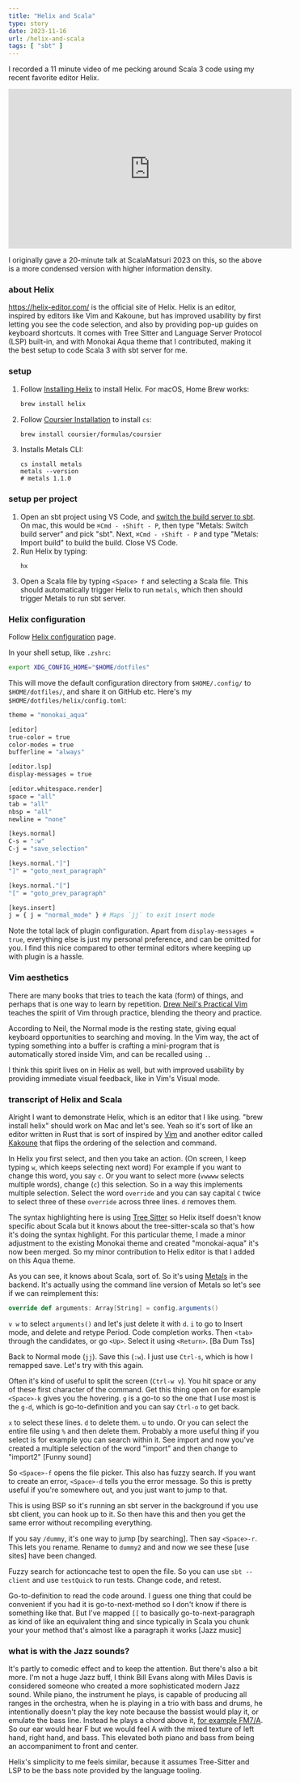 ```yaml
---
title: "Helix and Scala"
type: story
date: 2023-11-16
url: /helix-and-scala
tags: [ "sbt" ]
---
```


I recorded a 11 minute video of me pecking around Scala 3 code using my recent favorite editor Helix.

<iframe width="560" height="315" src="https://www.youtube.com/embed/uYopbRq62ds?si=grHpwJ2_gev29sLK" title="YouTube video player" frameborder="0" allow="accelerometer; autoplay; clipboard-write; encrypted-media; gyroscope; picture-in-picture; web-share" allowfullscreen></iframe>

<!--more-->

I originally gave a 20-minute talk at ScalaMatsuri 2023 on this, so the above is a more condensed version with higher information density.

### about Helix

<https://helix-editor.com/> is the official site of Helix. Helix is an editor, inspired by editors like Vim and Kakoune, but has improved usability by first letting you see the code selection, and also by providing pop-up guides on keyboard shortcuts. It comes with Tree Sitter and Language Server Protocol (LSP) built-in, and with Monokai Aqua theme that I contributed, making it the best setup to code Scala 3 with sbt server for me.

### setup

1. Follow [Installing Helix](https://docs.helix-editor.com/install.html) to install Helix. For macOS, Home Brew works:
   ```bash
   brew install helix
   ```
2. Follow [Coursier Installation](https://get-coursier.io/docs/cli-installation) to install `cs`:
   ```bash
   brew install coursier/formulas/coursier
   ```
3. Installs Metals CLI:
   ```
   cs install metals
   metals --version
   # metals 1.1.0
   ```

### setup per project

1. Open an sbt project using VS Code, and [switch the build server to sbt](https://scalameta.org/metals/docs/build-tools/sbt/). On mac, this would be `⌘Cmd - ↑Shift - P`, then type "Metals: Switch build server" and pick "sbt". Next, `⌘Cmd - ↑Shift - P` and type "Metals: Import build" to build the build. Close VS Code.
2. Run Helix by typing:
   ```
   hx
   ```
3. Open a Scala file by typing `<Space> f` and selecting a Scala file. This should automatically trigger Helix to run `metals`, which then should trigger Metals to run sbt server.

### Helix configuration

Follow [Helix configuration](https://docs.helix-editor.com/configuration.html) page.

In your shell setup, like `.zshrc`:

```bash
export XDG_CONFIG_HOME="$HOME/dotfiles"
```

This will move the default configuration directory from `$HOME/.config/` to `$HOME/dotfiles/`, and share it on GitHub etc. Here's my `$HOME/dotfiles/helix/config.toml`:

```bash
theme = "monokai_aqua"

[editor]
true-color = true
color-modes = true
bufferline = "always"

[editor.lsp]
display-messages = true

[editor.whitespace.render]
space = "all"
tab = "all"
nbsp = "all"
newline = "none"

[keys.normal]
C-s = ":w"
C-j = "save_selection"

[keys.normal."]"]
"]" = "goto_next_paragraph"

[keys.normal."["]
"[" = "goto_prev_paragraph"

[keys.insert]
j = { j = "normal_mode" } # Maps `jj` to exit insert mode
```

Note the total lack of plugin configuration. Apart from `display-messages = true`, everything else is just my personal preference, and can be omitted for you. I find this nice compared to other terminal editors where keeping up with plugin is a hassle.

### Vim aesthetics

There are many books that tries to teach the kata (form) of things, and perhaps that is one way to learn by repetition. [Drew Neil's Practical Vim](https://pragprog.com/titles/dnvim2/practical-vim-second-edition/) teaches the spirit of Vim through practice, blending the theory and practice.

According to Neil, the Normal mode is the resting state, giving equal keyboard opportunities to searching and moving. In the Vim way, the act of typing something into a buffer is crafting a mini-program that is automatically stored inside Vim, and can be recalled using `.`.

I think this spirit lives on in Helix as well, but with improved usability by providing immediate visual feedback, like in Vim's Visual mode.

### transcript of Helix and Scala

Alright I want to demonstrate Helix, which is an editor that I like using. "brew install helix" should work on Mac and let's see. Yeah so it's sort of like an editor written in Rust that is sort of inspired by [Vim](https://www.vim.org/) and another editor called [Kakoune](https://kakoune.org/) that flips the ordering of the selection and command.

In Helix you first select, and then you take an action. (On screen, I keep typing `w`, which keeps selecting next word) For example if you want to change this word, you say `c`. Or you want to select more (`vwwww` selects multiple words), change (`c`) this selection. So in a way this implements multiple selection. Select the word `override` and you can say capital `C` twice to select three of these `override` across three lines. `d` removes them.

The syntax highlighting here is using [Tree Sitter](https://tree-sitter.github.io/tree-sitter/) so Helix itself doesn't know specific about Scala but it knows about the tree-sitter-scala so that's how it's doing the syntax highlight. For this particular theme, I made a minor adjustment to the existing Monokai theme and created "monokai-aqua" it's now been merged. So my minor contribution to Helix editor is that I added on this Aqua theme.

As you can see, it knows about Scala, sort of. So it's using [Metals](https://scalameta.org/metals/) in the backend. It's actually using the command line version of Metals so let's see if we can reimplement this:

```scala
override def arguments: Array[String] = config.arguments()
```

`v w` to select `arguments()` and let's just delete it with `d`. `i` to go to Insert mode, and delete and retype Period. Code completion works. Then `<tab>` through the candidates, or go `<Up>`. Select it using `<Return>`. [Ba Dum Tss]

Back to Normal mode (`jj`). Save this (`:w`). I just use `Ctrl-s`, which is how I remapped save. Let's try with this again.

Often it's kind of useful to split the screen (`Ctrl-w v`). You hit space or any of these first character of the command. Get this thing open on for example `<Space>-k` gives you the hovering. `g` is a go-to so the one that I use most is the `g-d`, which is go-to-definition and you can say `Ctrl-o` to get back.

`x` to select these lines. `d` to delete them. `u` to undo. Or you can select the entire file using `%` and then delete them. Probably a more useful thing if you select is for example you can search within it. See import and now you've created a multiple selection of the word "import" and then change to "import2" [Funny sound]

So `<Space>-f` opens the file picker. This also has fuzzy search. If you want to create an error, `<Space>-d` tells you the error message. So this is pretty useful if you're somewhere out, and you just want to jump to that.

This is using BSP so it's running an sbt server in the background if you use sbt client, you can hook up to it. So then have this and then you get the same error without recompiling everything.

If you say `/dummy`, it's one way to jump [by searching]. Then say `<Space>-r`. This lets you rename. Rename to `dummy2` and and now we see these [use sites] have been changed.

Fuzzy search for actioncache test to open the file. So you can use `sbt --client` and use `testQuick` to run tests. Change code, and retest.

Go-to-definition to read the code around. I guess one thing that could be convenient if you had it is go-to-next-method so I don't know if there is something like that. But I've mapped `[[` to basically go-to-next-paragraph as kind of like an equivalent thing and since typically in Scala you chunk your your method that's almost like a paragraph it works [Jazz music]

### what is with the Jazz sounds?

It's partly to comedic effect and to keep the attention. But there's also a bit more. I'm not a huge Jazz buff, I think Bill Evans along with Miles Davis is considered someone who created a more sophisticated modern Jazz sound. While piano, the instrument he plays, is capable of producing all ranges in the orchestra, when he is playing in a trio with bass and drums, he intentionally doesn't play the key note because the bassist would play it, or emulate the bass line. Instead he plays a chord above it, [for example FM7/A](https://www.youtube.com/watch?v=dH3GSrCmzC8). So our ear would hear F but we would feel A with the mixed texture of left hand, right hand, and bass. This elevated both piano and bass from being an accompaniment to front and center.

Helix's simplicity to me feels similar, because it assumes Tree-Sitter and LSP to be the bass note provided by the language tooling.
